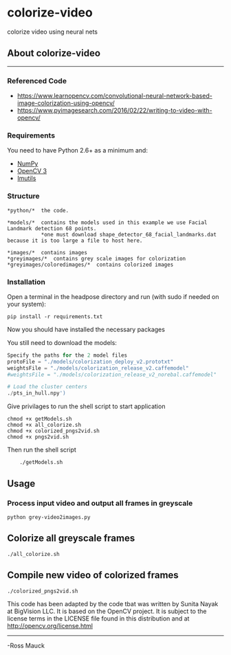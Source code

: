# colorize-video
colorize video using neural nets

## About colorize-video

---
### Referenced Code
* https://www.learnopencv.com/convolutional-neural-network-based-image-colorization-using-opencv/
* https://www.pyimagesearch.com/2016/02/22/writing-to-video-with-opencv/

### Requirements
You need to have Python 2.6+ as a minimum and:

* [NumPy](http://numpy.scipy.org/)
* [OpenCV 3](http://opencv.org/) 
* [Imutils](https://github.com/jrosebr1/imutils)

### Structure
```shell
*python/*  the code.
```
```shell
*models/*  contains the models used in this example we use Facial Landmark detection 68 points.
           *one must download shape_detector_68_facial_landmarks.dat because it is too large a file to host here.
```
```shell
*images/*  contains images 
*greyimages/*  contains grey scale images for colorization
*greyimages/coloredimages/*  contains colorized images 
```
### Installation

Open a terminal in the headpose directory and run (with sudo if needed on your system):
```shell
pip install -r requirements.txt
```
Now you should have installed the necessary packages

You still need to download the models: 

```python
Specify the paths for the 2 model files
protoFile = "./models/colorization_deploy_v2.prototxt"
weightsFile = "./models/colorization_release_v2.caffemodel"
#weightsFile = "./models/colorization_release_v2_norebal.caffemodel"

# Load the cluster centers
./pts_in_hull.npy')
```
	
Give privilages to run the shell script to start application

```shell
chmod +x getModels.sh
chmod +x all_colorize.sh
chmod +x colorized_pngs2vid.sh
chmod +x pngs2vid.sh
```

Then run the shell script
```shell
	./getModels.sh
```

## Usage
### Process input video and output all frames in greyscale
```shell
python grey-video2images.py
```
## Colorize all greyscale frames
```shell
./all_colorize.sh
```

## Compile new video of colorized frames
```shell
./colorized_pngs2vid.sh
```

 This code has been adapted by the code tbat was written by Sunita Nayak at BigVision LLC. It is based on the OpenCV project.
 It is subject to the license terms in the LICENSE file found in this distribution and at http://opencv.org/license.html

---
-Ross Mauck



